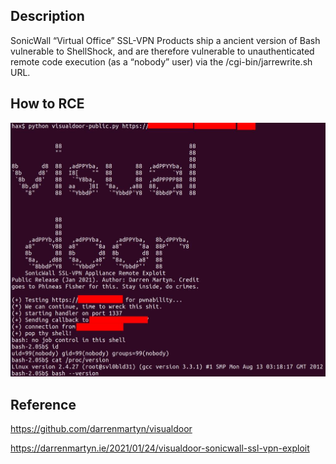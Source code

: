 ## Description
SonicWall “Virtual Office” SSL-VPN Products ship a ancient version of Bash vulnerable to ShellShock, and are therefore vulnerable to unauthenticated remote code execution (as a “nobody” user) via the /cgi-bin/jarrewrite.sh URL.


## How to RCE
![img](img/rce.jpg)

## Reference
https://github.com/darrenmartyn/visualdoor

https://darrenmartyn.ie/2021/01/24/visualdoor-sonicwall-ssl-vpn-exploit
